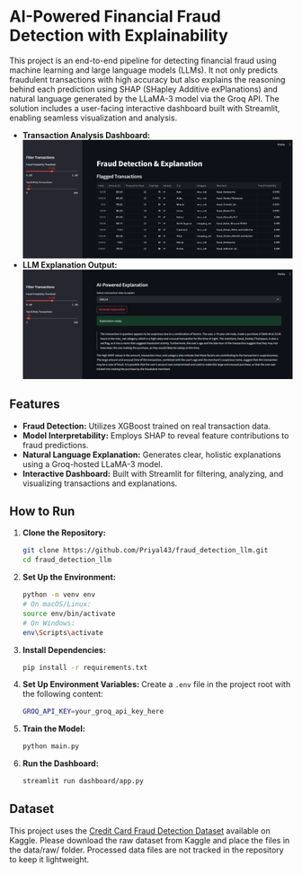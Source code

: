 # AI-Powered Financial Fraud Detection with Explainability


This project is an end-to-end pipeline for detecting financial fraud using machine learning and large language models (LLMs). It not only predicts fraudulent transactions with high accuracy but also explains the reasoning behind each prediction using SHAP (SHapley Additive exPlanations) and natural language generated by the LLaMA-3 model via the Groq API. The solution includes a user-facing interactive dashboard built with Streamlit, enabling seamless visualization and analysis.

- **Transaction Analysis Dashboard:**
![Alt text](screenshots\fraud_ss1.png)
- **LLM Explanation Output:** 
![Alt text](screenshots\fraud_ss2.png)


## Features

- **Fraud Detection:** Utilizes XGBoost trained on real transaction data.
- **Model Interpretability:** Employs SHAP to reveal feature contributions to fraud predictions.
- **Natural Language Explanation:** Generates clear, holistic explanations using a Groq-hosted LLaMA-3 model.
- **Interactive Dashboard:** Built with Streamlit for filtering, analyzing, and visualizing transactions and explanations.


## How to Run

1. **Clone the Repository:**
   ```bash
   git clone https://github.com/Priyal43/fraud_detection_llm.git
   cd fraud_detection_llm
2. **Set Up the Environment:**
    ```bash
    python -m venv env
    # On macOS/Linux:
    source env/bin/activate
    # On Windows:
    env\Scripts\activate
3. **Install Dependencies:**
    ```bash
    pip install -r requirements.txt
4. **Set Up Environment Variables:**
Create a `.env` file in the project root with the following content:
    ```bash
    GROQ_API_KEY=your_groq_api_key_here
5. **Train the Model:**
    ```bash
    python main.py
6. **Run the Dashboard:**
    ```bash
    streamlit run dashboard/app.py
## Dataset
This project uses the [Credit Card Fraud Detection Dataset](https://www.kaggle.com/datasets/kartik2112/fraud-detection) available on Kaggle. Please download the raw dataset from Kaggle and place the files in the data/raw/ folder. Processed data files are not tracked in the repository to keep it lightweight.



